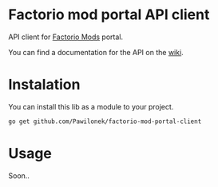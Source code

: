# Factorio mod portal API client

API client for [Factorio Mods](https://mods.factorio.com/) portal. 

You can find a documentation for the API on the [wiki](https://wiki.factorio.com/Mod_portal_API).

# Instalation

You can install this lib as a module to your project.

```bash
go get github.com/Pawilonek/factorio-mod-portal-client
```

# Usage

Soon..

